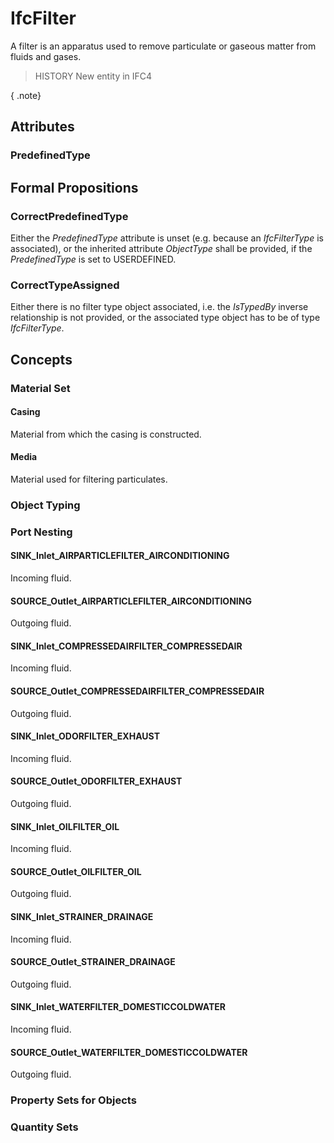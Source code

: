 # IfcFilter

A filter is an apparatus used to remove particulate or gaseous matter from fluids and gases.<!-- end of definition -->

> HISTORY  New entity in IFC4

{ .note}
>

## Attributes

### PredefinedType


## Formal Propositions

### CorrectPredefinedType
Either the _PredefinedType_ attribute is unset (e.g. because an _IfcFilterType_ is associated), or the inherited attribute _ObjectType_ shall be provided, if the _PredefinedType_ is set to USERDEFINED.

### CorrectTypeAssigned
Either there is no filter type object associated, i.e. the _IsTypedBy_ inverse relationship is not provided, or the associated type object has to be of type _IfcFilterType_.

## Concepts

### Material Set



#### Casing

Material from which the casing is constructed.

#### Media

Material used for filtering particulates.

### Object Typing



### Port Nesting



#### SINK_Inlet_AIRPARTICLEFILTER_AIRCONDITIONING

Incoming fluid.

#### SOURCE_Outlet_AIRPARTICLEFILTER_AIRCONDITIONING

Outgoing fluid.

#### SINK_Inlet_COMPRESSEDAIRFILTER_COMPRESSEDAIR

Incoming fluid.

#### SOURCE_Outlet_COMPRESSEDAIRFILTER_COMPRESSEDAIR

Outgoing fluid.

#### SINK_Inlet_ODORFILTER_EXHAUST

Incoming fluid.

#### SOURCE_Outlet_ODORFILTER_EXHAUST

Outgoing fluid.

#### SINK_Inlet_OILFILTER_OIL

Incoming fluid.

#### SOURCE_Outlet_OILFILTER_OIL

Outgoing fluid.

#### SINK_Inlet_STRAINER_DRAINAGE

Incoming fluid.

#### SOURCE_Outlet_STRAINER_DRAINAGE

Outgoing fluid.

#### SINK_Inlet_WATERFILTER_DOMESTICCOLDWATER

Incoming fluid.

#### SOURCE_Outlet_WATERFILTER_DOMESTICCOLDWATER

Outgoing fluid.

### Property Sets for Objects



### Quantity Sets



